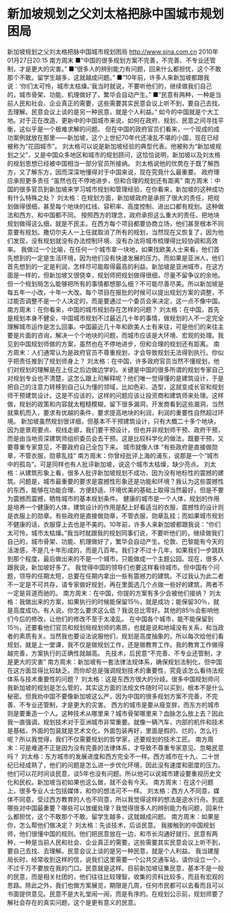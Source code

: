 # 新加坡规划之父刘太格把脉中国城市规划困局

新加坡规划之父刘太格把脉中国城市规划困局
http://www.sina.com.cn  2010年01月27日20:15  南方周末
■“中国的很多规划方案不完善，不完善、不专业还管制，才是更大的灾害。”
■“很多人的辨别能力有问题，回来什么都担忧，这个不敢那个不敢。留学生越多，这就越成问题。”
■“10年前，许多人来新加坡都跟我说：‘你们太可怜，城市太枯燥。’我当时就说，不要听他们的，继续做我们自己的，城市骨架、功能、机理做好了，繁华会自动产生。”
■“民意有两种，一种是当前人民和社会、企业真正的需要，这些需要其实民意会议上听不到，要自己去找、去理解。民意会议上谈的是另一种民意，就是个人利益。”
如今的中国就是个大工地。对于正在改造、更新中的中国城市来说，如何在政府、规划、民意之间寻找平衡，这似乎是一个极难求解的问题。
但在中国的政府官员们看来，一个现成的成功案例就放在那里——新加坡，这个上世纪70年代还凌乱不堪的小国，现在已经被称为“花园城市”。
刘太格可以说是新加坡经验的典型代表。他被称为“新加坡规划之父”，又是中国众多地区和城市的规划顾问，这恰恰说明，新加坡以及刘太格的规划思想已经被中国相当一部分官员所接纳。
刘太格说他的优势在于既了解西方，又了解东方，因而深深地懂得对于中国来说，现在究竟什么最重要。
政府理应承担更多责任
“虽然也在不停地进步，但和合理的规划还有距离”
南方周末：中国的很多官员到新加坡来学习城市规划和管理经验，在你看来，新加坡的这种成功有什么特殊之处？
刘太格：在规划方面，新加坡政府是承担了很大的责任，把规划做得很细，甚至每个地块的红线、容积率、高度控制、进出口都有规划。这种做法和西方、和中国都不同。
按照西方的理念，政府承担这么重大的责任、把地块规划做得这么细，就是不民主。在西方每个项目都要协商立场，他们甚至根本不同意要有规划。撒切尔夫人一上任就取消了所有的规划，当然现在又恢复了，因为他们发现，没有规划就没有办法控制环境、没有办法将城市梳理得比较协调和高效率。
我做过一个比喻，在任何一个城市拿一块地，如果找欧美人士来看，他们首先想到的一定是生活环境，因为他们没有快速发展的压力。而如果是亚洲人，他们首先想到的一定是利润，怎样尽可能取得最高的利益。新加坡是亚洲城市，在这方面是一样的，但新加坡又很侥幸，规划师把规划做得很细，尽量不留争议的余地。但一个规划局怎么能够把所有的事情都想那么细？不可能尽善尽美。所以新加坡是每五年一小改，十年一大改。每个项目在报批的时候可以提出规划方案的调整，不过能否调整不是一个人决定的，而是要通过一个委员会来决定，这一点不像中国。
南方周末：在你看来，中国的城市规划存在怎样的问题？
刘太格：在中国，首先是规划本身不健全，中国城市规划不过最近几十年的事情，做规划的人不一定完全理解城市运作是怎么回事。中国最近几十年和欧美人士有来往，可是他们的来往主要是片面的咨询，解决一个个地块的问题，而城市应该是大环境、宏观的处理。我见到中国规划师做的方案，虽然也在不停地进步，但和合理的规划还有距离。
南方周末：人们通常认为是政府官员不尊重规划，才会导致规划无法得到执行。你似乎把责任推到了规划师身上？
刘太格：在中国，许多政府官员当然不懂规划，他们对规划的理解是在上任之后边做边学的。关键是中国的很多所谓的规划专家自己对规划专业也不清楚，这怎么跟上司解释呢？他们唯一觉得懂的是建筑设计，于是把自己的注意力转移到自己认为懂的领域，比如色彩、造型，这就变成长官和规划师干预建筑设计。这是不应该的，这样的问题应该让投资商和建筑师来处理。这样做，规划的政策和内容就太粗糙模糊，留下很多漏洞，开发商看到这些漏洞，当然就乘机而入，要求有优越的条件，要求提高地块的利润，利润的重要性自然超过环境。
新加坡虽然规划很详细，但基本不干预建筑设计，只有大概二十多个地块，因为是景观要点、视线走廊，我们要干预设计，但也并非规划师干预、政府干预，而是由当地资深建筑师组织委员会去干预。这是比较科学化的做法，既要干预，又要尊重专家意见，不要政府自己全包下来。
城市就像人体
“有些政府是直接做勋章，不管衣服，勋章乱挂”
南方周末：你曾经批评上海的浦东，说那是一个“城市中的孤岛”。可是同样也有人批评新加坡，说这个城市太枯燥，缺少亮点。
刘太格：从建筑形象上看，很多人批评新加坡规划不成功，因为没有地标性的震撼的建筑。问题是，城市最重要的要求是震撼性形象还是功能和环境？我认为这些震撼性的东西，能够在功能合理、方便舒适、环境优美的基础上取得当然最好，但是不要为震撼而震撼，牺牲城市的基本规划条件。
健康的城市是一个人体，规划的作用是培养一个健康的人体，建筑设计的作用是配上好看适当的衣服，震撼性的设计则是衣服上的勋章。有些政府是直接做勋章，不管衣服，勋章乱挂；而如果城市规划不健康的话，衣服穿上去也是不美的。10年前，许多人来新加坡都跟我说：“你们太可怜，城市太枯燥。”我当时就跟我的规划同事们说，不要听他们的，继续做我们自己的，城市骨架、功能、机理做好了，繁华会自动产生。伦敦、巴黎能有今天的活泼感，不是几十年形成的，而是几百年。我们才不过十几年，如果我们一步跳跃到那个程度，最后做出来的不是一个城市，只能做成一个主题公园。现在，很多人跟我说，新加坡好多了。
我觉得中国的领导们也要这样看待城市。但中国有个问题，领导的任期太短，总要在任期内拿出一些有震撼力的建筑。不过我认为此二者不一定是不可共存，请专家做好规划，再在里面选几个点做一些好的建筑，两者不一定是背道而驰的。
南方周末：在中国，你提的方案有多少会被他们接纳？
刘太格：我做出来的方案，如果执行的时候能保留15％，就是成功；能保留30％，就是高度成功。有人说，你怎么要求这么低？我说总比零好。其他的85％会影响他们今后的修改，让他们的修改不至于太凌乱。
在中国各个城市，能不能保留到15％，还要看他们官员和规划局规划师的素质，也就是说和地域没有关系，和当政者的素质有关。当然我也要设法说服他们，规划是高度抽象的，所以每次给他们看规划，就是上一堂课，我不仅是做规划工作，还是做教育工作。我的教育工作做得越完善，方案执行的正确性就越高。
先技术，后民意“不完善、不专业还管制，才是更大的灾害”
南方周末：新加坡有一套法律法规体系，确保规划法制化，但中国在这方面显得比较缺乏。而你却总是强调规划技术的重要性，究竟该怎么看待法规体系与技术重要性的问题？
刘太格：这是东西方很大的分歧。很多中国规划师问我新加坡的规划是怎么管的，其实这方面的法规文件随时可以买到，根本不是什么秘密。但我劝中国不要像新加坡这么严，因为中国的很多规划方案不完善，不完善、不专业还管制，才是更大的灾害。
西方的城市是要从瘦变胖，而东方的城市则是要重造一个人。这种技术从哪里来？城市骨架哪里来？血脉怎么放上去？因此我一直强调，规划技术对于亚洲城市非常重要。就像一辆汽车，内部的机件和技术是基础，外面的包装就是艺术文化，外面包装再好，里面是假的、烂的，怎么行呢？所以我觉得，我们不仅需要规划的哲学家，还要规划的技术工匠。
南方周末：可是难道不正是因为没有完善的法律体系，才导致不尊重专家意见、忽略民意吗？
刘太格：东方城市的发展进度和西方完全不一样。西方城市在十九、二十世纪已经成熟了，他们的问题是怎么进一步优化环境，因此没有速度和密度的压力。他们可以花时间谈民意，谈5年也没有问题。所以他可以说城市建设要重视历史文化和民权。新加坡当初如果也这么做，就不会有今天。
南方周末：在这个问题上，很多专业人士包括媒体，和你的想法可不一样。
刘太格：西方人不同意，媒体不同意，受过西方教育的人也不同意，所以我觉得这样的想法是逆水行舟。到底哪些对中国最重要？哪些可以放缓处理？我觉得很多人的辨别能力有问题，回来什么都担忧，这个不敢那个不敢。留学生越多，这就越成问题。
南方周末：如果是你，怎么帮他们做决定？
刘太格：先谈技术，后谈民意。
我接触到的中国规划师，他们很懂中国的规则。他们把民意放在一边，和市长沟通好就行。民意有两种，一种是当前人民和社会、企业真正的需要，这些需要其实民意会议上听不到，要自己去找、去理解。民意会议上谈的是另一种民意，就是个人利益。
我当建屋局长时，经常收到这样的信，说我们这里需要一个公共交通车站，请你设立一个，不过千万不要放在我的门口。民意就是这样。目前新加坡征集民意，基本不是一般的民意，而是相关社团的，他们往往比较理智，收集的资料比较多，而且有宏观的思路。除此之外，我们也做方案展览，期限是几周，任何市民都可以去看而且可以书面提供意见。民意不是大礼堂闹一闹，而是有序的。在规划公示前，规划师要了解社会存在的真实问题，这个是更有意义的民意。

